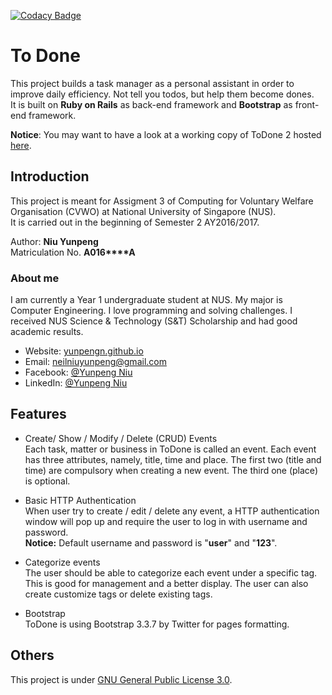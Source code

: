 [![Codacy Badge](https://api.codacy.com/project/badge/Grade/677dee7eaa8449c390a04abe2e7f2daf)](https://www.codacy.com/app/Beckid/ToDone?utm_source=github.com&amp;utm_medium=referral&amp;utm_content=Beckid/ToDone&amp;utm_campaign=Badge_Grade)

# To Done

This project builds a task manager as a personal assistant in order to improve daily efficiency. Not tell you todos, but help them become dones.<br>
It is built on __Ruby on Rails__ as back-end framework and __Bootstrap__ as front-end framework.

__Notice__: You may want to have a look at a working copy of ToDone 2 hosted [here](http://to-done-2.herokuapp.com/).

## Introduction

This project is meant for Assigment 3 of Computing for Voluntary Welfare Organisation (CVWO) at National University of Singapore (NUS).<br>
It is carried out in the beginning of Semester 2 AY2016/2017.

Author: __Niu Yunpeng__<br>
Matriculation No. __A016****A__

### About me

I am currently a Year 1 undergraduate student at NUS. My major is Computer Engineering. I love programming and solving challenges. I received NUS Science & Technology (S&T) Scholarship and had good academic results.

- Website: [yunpengn.github.io](https://yunpengn.github.io/)
- Email: neilniuyunpeng@gmail.com
- Facebook: [@Yunpeng Niu](https://www.facebook.com/NeilNiuYunpeng)
- LinkedIn: [@Yunpeng Niu](https://www.linkedin.com/in/yunpeng-niu)

## Features

- Create/ Show / Modify / Delete (CRUD) Events <br>
Each task, matter or business in ToDone is called an event. Each event has three attributes, namely, title, time and place. The first two (title and time) are compulsory when creating a new event. The third one (place) is optional.<br>

- Basic HTTP Authentication <br>
When user try to create / edit / delete any event, a HTTP authentication window will pop up and require the user to log in with username and password.<br>
__Notice:__ Default username and password is "__user__" and "__123__".<br>

- Categorize events <br>
The user should be able to categorize each event under a specific tag. This is good for management and a better display. The user can also create customize tags or delete existing tags.<br>

- Bootstrap <br>
ToDone is using Bootstrap 3.3.7 by Twitter for pages formatting.

## Others

This project is under [GNU General Public License 3.0](LICENSE).
